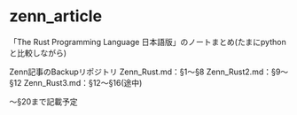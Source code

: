 # zenn_article
「The Rust Programming Language 日本語版」のノートまとめ(たまにpythonと比較しながら)

Zenn記事のBackupリポジトリ
Zenn_Rust.md：§1～§8
Zenn_Rust2.md：§9～§12
Zenn_Rust3.md：§12～§16(途中)

～§20まで記載予定
